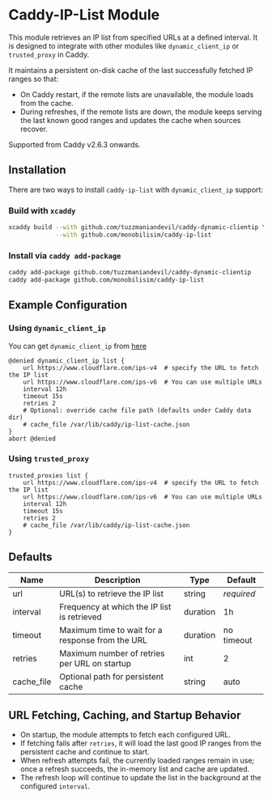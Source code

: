 # Caddy-IP-List Module

This module retrieves an IP list from specified URLs at a defined interval. It is designed to integrate with other modules like `dynamic_client_ip` or `trusted_proxy` in Caddy.

It maintains a persistent on-disk cache of the last successfully fetched IP ranges so that:
- On Caddy restart, if the remote lists are unavailable, the module loads from the cache.
- During refreshes, if the remote lists are down, the module keeps serving the last known good ranges and updates the cache when sources recover.

Supported from Caddy v2.6.3 onwards.

## Installation

There are two ways to install `caddy-ip-list` with `dynamic_client_ip` support:

### Build with `xcaddy`

```bash
xcaddy build --with github.com/tuzzmaniandevil/caddy-dynamic-clientip \
             --with github.com/monobilisim/caddy-ip-list
```

### Install via `caddy add-package`

```bash
caddy add-package github.com/tuzzmaniandevil/caddy-dynamic-clientip
caddy add-package github.com/monobilisim/caddy-ip-list
```

## Example Configuration

### Using `dynamic_client_ip`

You can get `dynamic_client_ip` from [here](https://github.com/tuzzmaniandevil/caddy-dynamic-clientip)

```caddy
@denied dynamic_client_ip list {
    url https://www.cloudflare.com/ips-v4  # specify the URL to fetch the IP list
    url https://www.cloudflare.com/ips-v6  # You can use multiple URLs
    interval 12h
    timeout 15s
    retries 2
    # Optional: override cache file path (defaults under Caddy data dir)
    # cache_file /var/lib/caddy/ip-list-cache.json
}
abort @denied
```

### Using `trusted_proxy`

```caddy
trusted_proxies list {
    url https://www.cloudflare.com/ips-v4  # specify the URL to fetch the IP list
    url https://www.cloudflare.com/ips-v6  # You can use multiple URLs
    interval 12h
    timeout 15s
    retries 2
    # cache_file /var/lib/caddy/ip-list-cache.json
}
```

## Defaults

| Name     | Description                                      | Type     | Default    |
| -------- | ------------------------------------------------ | -------- | ---------- |
| url        | URL(s) to retrieve the IP list                   | string   | *required* |
| interval   | Frequency at which the IP list is retrieved      | duration | 1h         |
| timeout    | Maximum time to wait for a response from the URL | duration | no timeout |
| retries    | Maximum number of retries per URL on startup     | int      | 2          |
| cache_file | Optional path for persistent cache               | string   | auto       |

## URL Fetching, Caching, and Startup Behavior

- On startup, the module attempts to fetch each configured URL.
- If fetching fails after `retries`, it will load the last good IP ranges from the persistent cache and continue to start.
- When refresh attempts fail, the currently loaded ranges remain in use; once a refresh succeeds, the in-memory list and cache are updated.
- The refresh loop will continue to update the list in the background at the configured `interval`.